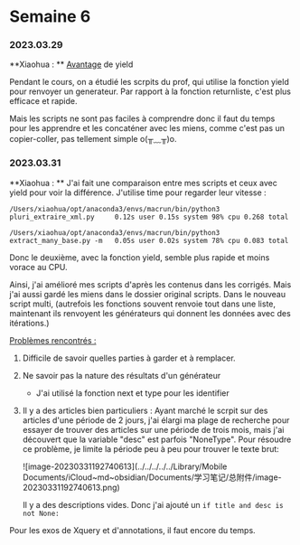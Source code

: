 # Semaine 6



### 2023.03.29

**Xiaohua : ** <u>Avantage</u> de yield

Pendant le cours, on a étudié les scrpits du prof, qui utilise la fonction yield pour renvoyer un generateur. Par rapport à la fonction returnliste, c'est plus efficace et rapide.

Mais les scripts ne sont pas faciles à comprendre donc il faut du temps pour les apprendre et les concaténer avec les miens, comme c'est pas un copier-coller, pas tellement simple o(╥﹏╥)o.



### 2023.03.31

**Xiaohua : ** J'ai fait une comparaison entre mes scripts et ceux avec yield pour voir la différence. J'utilise time pour regarder leur vitesse : 

`/Users/xiaohua/opt/anaconda3/envs/macrun/bin/python3 pluri_extraire_xml.py     0.12s user 0.15s system 98% cpu 0.268 total `

`/Users/xiaohua/opt/anaconda3/envs/macrun/bin/python3 extract_many_base.py -m   0.05s user 0.02s system 78% cpu 0.083 total`

Donc le deuxième, avec la fonction yield, semble plus rapide et moins vorace au CPU. 

Ainsi, j'ai amélioré mes scripts d'après les contenus dans les corrigés. Mais j'ai aussi gardé les miens dans le dossier original scripts. Dans le nouveau script multi, (autrefois les fonctions souvent renvoie tout dans une liste, maintenant ils renvoyent les générateurs qui donnent les données avec des itérations.)

<u>Problèmes rencontrés :</u> 

1. Difficile de savoir quelles parties à garder et à remplacer.

2. Ne savoir pas la nature des résultats d'un générateur

   - J'ai utilisé la fonction next et type pour les identifier

3. Il y a des articles bien particuliers : Ayant marché le scrpit sur des articles d'une période de 2 jours, j'ai élargi ma plage de recherche pour essayer de trouver des articles sur une période de trois mois, mais j'ai découvert que la variable "desc" est parfois "NoneType". Pour résoudre ce problème, je limite la période peu à peu pour trouver le texte brut: 

   ![image-20230331192740613](../../../../../Library/Mobile Documents/iCloud~md~obsidian/Documents/学习笔记/总附件/image-20230331192740613.png)

   Il y a des descriptions vides. Donc j'ai ajouté un `if title and desc is not None:`

Pour les exos de Xquery et d'annotations, il faut encore du temps.

 
